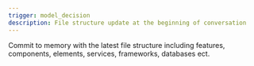 ```yaml
---
trigger: model_decision
description: File structure update at the beginning of conversation
---
```


Commit to memory with the latest file structure including features, components, elements, services, frameworks, databases ect.